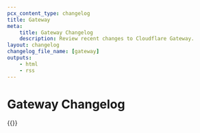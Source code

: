 ```yaml
---
pcx_content_type: changelog
title: Gateway
meta:
    title: Gateway Changelog
    description: Review recent changes to Cloudflare Gateway.
layout: changelog
changelog_file_name: [gateway]
outputs:
    - html
    - rss
---
```


# Gateway Changelog

<!-- All changelog entries live in /data/changelogs/access.yaml. For more details, refer to https://developers.cloudflare.com/style-guide/documentation-content-strategy/content-types/changelog/#yaml-file -->

{{<product-changelog>}}